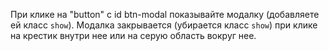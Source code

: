 При клике на "button" с id btn-modal показывайте модалку (добавляете ей класс `show`). Модалка закрывается (убирается класс `show`) при клике на крестик внутри нее или на серую область вокруг нее.
